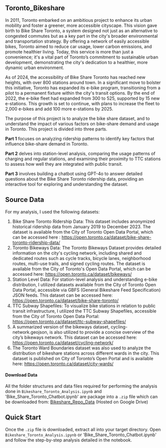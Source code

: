 ## Toronto_Bikeshare
In 2011, Toronto embarked on an ambitious project to enhance its urban mobility and foster a greener, more accessible cityscape. This vision gave birth to Bike Share Toronto, a system designed not just as an alternative to congested commutes but as a key part in the city's broader environmental and transportation strategy. By offering a network of easily accessible bikes, Toronto aimed to reduce car usage, lower carbon emissions, and promote healthier living. Today, this service is more than just a convenience; it's a vital part of Toronto’s commitment to sustainable urban development, demonstrating the city's dedication to a healthier, more dynamic urban environment. 


As of 2024, the accessibility of Bike Share Toronto has reached new heights, with over 800 stations around town. In a significant move to bolster this initiative, Toronto has expanded its e-bike program, transitioning from a pilot to a permanent fixture within the city's transit options. By the end of 2022, the e-bike fleet had expanded from 300 to 525, supported by 15 new e-stations. This growth is set to continue, with plans to increase the fleet to 2,000 e-bikes and add 100 more e-stations by 2025.


The purpose of this project is to analyze the bike share dataset, and to understand the impact of various factors on bike-share demand and usage in Toronto. This project is divided into three parts.

**Part 1** focuses on analyzing ridership patterns to identify key factors that influence bike-share demand in Toronto.

**Part 2** delves into station-level analysis, comparing the usage patterns of charging and regular stations, and examining their proximity to TTC stations to assess how well they are integrated with public transit.

**Part 3** involves building a chatbot using GPT-4o to answer detailed questions about the Bike Share Toronto ridership data, providing an interactive tool for exploring and understanding the dataset.

## Source Data
For my analysis, I used the following datasets:
1. Bike Share Toronto Ridership Data: This dataset includes anonymized historical ridership data from January 2019 to December 2023. The dataset is available from the City of Toronto Open Data Portal, which can be accessed here : https://open.toronto.ca/dataset/bike-share-toronto-ridership-data/
2. Toronto Bikeways Data: The Toronto Bikeways Dataset provides detailed information on the city's cycling network, including shared and dedicated routes such as cycle tracks, bicycle lanes, neighborhood routes, multi-use trails, and signed cycling routes. The dataset is available from the City of Toronto's Open Data Portal, which can be accessed here: https://open.toronto.ca/dataset/bikeways/
3. Station Level Data: For station-level analysis and understanding e-bike distribution, I utilized datasets available from the City of Toronto Open Data Portal, accessible via GBFS (General Bikeshare Feed Specification) JSON feeds. This dataset can be accessed here: https://open.toronto.ca/dataset/bike-share-toronto/
4. TTC Subway Shapefiles: To visualize bike stations in relation to public transit infrastructure, I utilized the TTC Subway Shapefiles, accessible from the City of Toronto Open Data Portal: https://open.toronto.ca/dataset/ttc-subway-shapefiles/
5. A summarized version of the bikeways dataset, cycling-network.geojson, is also utilized to provide a concise overview of the city’s bikeways network. This dataset can be accessed here: https://open.toronto.ca/dataset/cycling-network/
6. The Toronto Ward Boundaries dataset was also used to analyze the distribution of bikeshare stations across different wards in the city. This dataset is published on City of Toronto’s Open Portal and is available here: https://open.toronto.ca/dataset/city-wards/


#### Download Data
All the folder structures and data files required for performing the analysis done in `Bikeshare_Toronto_Analysis.ipynb` and 'Bike_Share_Toronto_Chatbot.ipynb' are package into a `.zip` file which can be downloaded from: [Bikeshare_Repo_Data](https://drive.google.com/drive/folders/1qUo-JQse1EKDvcAJHuVGsQ7ETDS3x0m8?usp=sharing) (Hosted on Google Drive)


## Quick Start
Once the `.zip` file is downloaded, extract all into your target directory. Open `Bikeshare_Toronto_Analysis.ipynb` or 'Bike_Share_Toronto_Chatbot.ipynb' and follow the step-by-step analysis detailed in the notebook.
